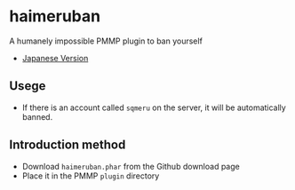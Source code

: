 # haimeruban
A humanely impossible PMMP plugin to ban yourself

 - [Japanese Version](https://github.com/Natu9/haimeruban/blob/main/README.md)

## Usege
- If there is an account called `sqmeru` on the server, it will be automatically banned.

## Introduction method
+ Download `haimeruban.phar` from the Github download page
+ Place it in the PMMP `plugin` directory
